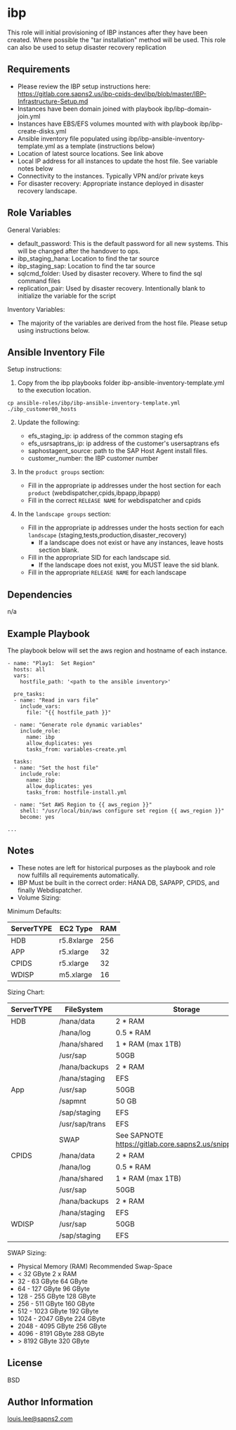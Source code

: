 ibp
================

This role will initial provisioning of IBP instances after they have been created.  Where possible the "tar installation" method will be used.
This role can also be used to setup disaster recovery replication

Requirements
------------

* Please review the IBP setup instructions here: https://gitlab.core.sapns2.us/ibp-cpids-dev/ibp/blob/master/IBP-Infrastructure-Setup.md
* Instances have been domain joined with playbook ibp/ibp-domain-join.yml
* Instances have EBS/EFS volumes mounted with with playbook ibp/ibp-create-disks.yml
* Ansible inventory file populated using ibp/ibp-ansible-inventory-template.yml as a template (instructions below)
* Location of latest source locations. See link above
* Local IP address for all instances to update the host file.  See variable notes below
* Connectivity to the instances.  Typically VPN and/or  private keys
* For disaster recovery: Appropriate instance deployed in disaster recovery landscape.

Role Variables
--------------

General Variables:
* default_password: This is the default password for all new systems.  This will be changed after the handover to ops.
* ibp_staging_hana: Location to find the tar source
* ibp_staging_sap: Location to find the tar source
* sqlcmd_folder: Used by disaster recovery.  Where to find the sql command files
* replication_pair: Used by disaster recovery. Intentionally blank to initialize the variable for the script

Inventory Variables:
* The majority of the variables are derived from the host file.  Please setup using instructions below.

Ansible Inventory File
----------------------

Setup instructions:
1. Copy from the ibp playbooks folder ibp-ansible-inventory-template.yml to the execution location.
```
cp ansible-roles/ibp/ibp-ansible-inventory-template.yml ./ibp_customer00_hosts
```

2. Update the following:
    * efs_staging_ip: ip address of the common staging efs
    * efs_usrsaptrans_ip: ip address of the customer's usersaptrans efs
    * saphostagent_source: path to the SAP Host Agent install files.
    * customer_number: the IBP customer number

3. In the `product groups` section:
    * Fill in the appropriate ip addresses under the host section for each `product` (webdispatcher,cpids,ibpapp,ibpapp)
    * Fill in the correct `RELEASE NAME` for webdispatcher and cpids

4. In the `landscape groups` section:
    * Fill in the appropriate ip addresses under the hosts section for each `landscape` (staging,tests,production,disaster_recovery)
      * If a landscape does not exist or have any instances, leave hosts section blank.
    * Fill in the appropriate SID for each landscape sid.
      * If the landscape does not exist, you MUST leave the sid blank.
    * Fill in the appropriate `RELEASE NAME` for each landscape

Dependencies
------------
n/a

Example Playbook
----------------

The playbook below will set the aws region and hostname of each instance.
```
- name: "Play1:  Set Region"
  hosts: all
  vars:
    hostfile_path: '<path to the ansible inventory>'

  pre_tasks:
  - name: "Read in vars file"
    include_vars:
      file: "{{ hostfile_path }}"

  - name: "Generate role dynamic variables"
    include_role:
      name: ibp
      allow_duplicates: yes
      tasks_from: variables-create.yml

  tasks:
  - name: "Set the host file"
    include_role:
      name: ibp
      allow_duplicates: yes
      tasks_from: hostfile-install.yml

  - name: "Set AWS Region to {{ aws_region }}"
    shell: "/usr/local/bin/aws configure set region {{ aws_region }}"
    become: yes

...
```

Notes
-----
* These notes are left for historical purposes as the playbook and role now fulfills all requirements automatically.
* IBP Must be built in the correct order:  HANA DB, SAPAPP, CPIDS, and finally Webdispatcher.
* Volume Sizing:

Minimum Defaults:

| ServerTYPE | EC2 Type   | RAM |
| ---------- | ---------- | --- |
| HDB        | r5.8xlarge | 256 |
| APP        | r5.xlarge  | 32  |
| CPIDS      | r5.xlarge  | 32  |
| WDISP      | m5.xlarge  | 16  |

Sizing Chart:

| ServerTYPE | FileSystem     | Storage |
| ---------- | -------------- | ------- |
| HDB        | /hana/data     | 2 * RAM
||              /hana/log     | 0.5 * RAM
||              /hana/shared  | 1 * RAM (max 1TB)
||              /usr/sap      | 50GB
||              /hana/backups | 2 * RAM
||              /hana/staging | EFS
| App        | /usr/sap       | 50GB
||             /sapmnt        |50 GB
||            /sap/staging    | EFS
||            /usr/sap/trans  | EFS
||            SWAP            | See SAPNOTE https://gitlab.core.sapns2.us/snippets/134
| CPIDS      | /hana/data     | 2 * RAM
||              /hana/log     | 0.5 * RAM
||              /hana/shared  | 1 * RAM (max 1TB)
||              /usr/sap      | 50GB
||              /hana/backups | 2 * RAM
||              /hana/staging | EFS
| WDISP      | /usr/sap       | 50GB
||            /sap/staging    | EFS

SWAP Sizing:
* Physical Memory (RAM) Recommended Swap-Space
* \< 32 GByte 2 x RAM
* 32 - 63 GByte 64 GByte
* 64 - 127 GByte 96 GByte
* 128 - 255 GByte 128 GByte
* 256 - 511 GByte 160 GByte
* 512 - 1023 GByte 192 GByte
* 1024 - 2047 GByte 224 GByte
* 2048 - 4095 GByte 256 GByte
* 4096 - 8191 GByte 288 GByte
* \> 8192 GByte 320 GByte


License
-------

BSD

Author Information
------------------

louis.lee@sapns2.com
